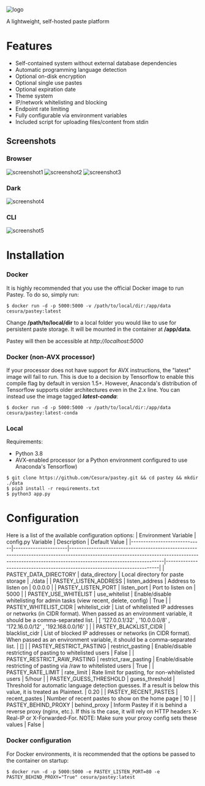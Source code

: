 ![logo](https://i.imgur.com/W22RFJZ.png)

A lightweight, self-hosted paste platform

# Features
* Self-contained system without external database dependencies
* Automatic programming language detection
* Optional on-disk encryption
* Optional single use pastes
* Optional expiration date
* Theme system
* IP/network whitelisting and blocking
* Endpoint rate limiting
* Fully configurable via environment variables
* Included script for uploading files/content from stdin


## Screenshots
### Browser
![screenshot1](https://i.imgur.com/QK9L6A5.png)
![screenshot2](https://i.imgur.com/G2Ur9Xu.png)
![screenshot3](https://i.imgur.com/8dEy9qT.png)
### Dark
![screenshot4](https://i.imgur.com/U6QRU9S.png)
### CLI
![screenshot5](https://i.imgur.com/FFWGe43.png)

# Installation
### Docker
It is highly recommended that you use the official Docker image to run Pastey. To do so, simply run:
```
$ docker run -d -p 5000:5000 -v /path/to/local/dir:/app/data cesura/pastey:latest
```
Change **/path/to/local/dir** to a local folder you would like to use for persistent paste storage. It will be mounted in the container at **/app/data**.

Pastey will then be accessible at *http://localhost:5000*

### Docker (non-AVX processor)
If your processor does not have support for AVX instructions, the "latest" image will fail to run. This is due to a decision by Tensorflow to enable this compile flag by default in version 1.5+. However, Anaconda's distribution of Tensorflow supports older architectures even in the 2.x line. You can instead use the image tagged ***latest-conda***:
```
$ docker run -d -p 5000:5000 -v /path/to/local/dir:/app/data cesura/pastey:latest-conda
```

### Local
Requirements:
* Python 3.8
* AVX-enabled processor (or a Python environment configured to use Anaconda's Tensorflow)

```
$ git clone https://github.com/Cesura/pastey.git && cd pastey && mkdir ./data
$ pip3 install -r requirements.txt
$ python3 app.py 
```
# Configuration
Here is a list of the available configuration options:
| Environment Variable        | config.py Variable   | Description                                                                                                                                                                                      | Default Value                                                             |
|-----------------------------|----------------------|--------------------------------------------------------------------------------------------------------------------------------------------------------------------------------------------------|---------------------------------------------------------------------------|
| PASTEY_DATA_DIRECTORY       | data_directory       | Local directory for paste storage                                                                                                                                                                | ./data                                                                    |
| PASTEY_LISTEN_ADDRESS       | listen_address       | Address to listen on                                                                                                                                                                             | 0.0.0.0                                                                   |
| PASTEY_LISTEN_PORT          | listen_port          | Port to listen on                                                                                                                                                                                | 5000                                                                      |
| PASTEY_USE_WHITELIST        | use_whitelist        | Enable/disable whitelisting for admin tasks (view recent, delete, config)                                                                                                                        | True                                                                      |
| PASTEY_WHITELIST_CIDR       | whitelist_cidr       | List of whitelisted IP addresses or networks (in CIDR format). When passed as an environment variable, it should be a comma-separated list.                                                      | [ '127.0.0.1/32' ,  '10.0.0.0/8' ,  '172.16.0.0/12' ,  '192.168.0.0/16' ] |
| PASTEY_BLACKLIST_CIDR       | blacklist_cidr       | List of blocked IP addresses or networks (in CIDR format). When passed as an environment variable, it should be a comma-separated list.                                                          | []                                                                        |
| PASTEY_RESTRICT_PASTING     | restrict_pasting     | Enable/disable restricting of pasting to whitelisted users                                                                                                                                       | False                                                                     |
| PASTEY_RESTRICT_RAW_PASTING | restrict_raw_pasting | Enable/disable restricting of pasting via /raw to whitelisted users                                                                                                                              | True                                                                      |
| PASTEY_RATE_LIMIT           | rate_limit           | Rate limit for pasting, for non-whitelisted users                                                                                                                                                | 5/hour                                                                    |
| PASTEY_GUESS_THRESHOLD      | guess_threshold      | Threshold for automatic language detection guesses. If a result is below this value, it is treated as Plaintext.                                                                                 | 0.20                                                                      |
| PASTEY_RECENT_PASTES        | recent_pastes        | Number of recent pastes to show on the home page                                                                                                                                                 | 10                                                                        |
| PASTEY_BEHIND_PROXY         | behind_proxy         | Inform Pastey if it is behind a reverse proxy (nginx, etc.). If this is the case, it will rely on HTTP headers X-Real-IP or X-Forwarded-For. NOTE: Make sure your proxy config sets these values | False                                                                     |

### Docker configuration
For Docker environments, it is recommended that the options be passed to the container on startup: 
```
$ docker run -d -p 5000:5000 -e PASTEY_LISTEN_PORT=80 -e PASTEY_BEHIND_PROXY="True" cesura/pastey:latest
```
